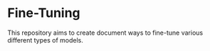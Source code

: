 # Fine-Tuning
This repository aims to create document ways to fine-tune various   
different types of models. 
